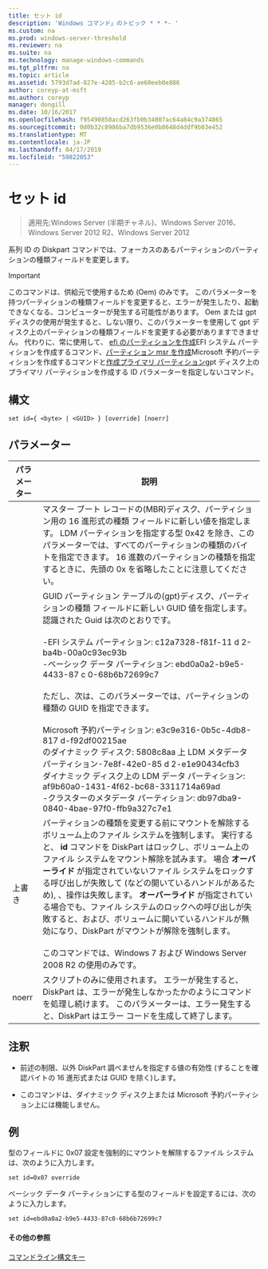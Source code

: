 ```yaml
---
title: セット id
description: 'Windows コマンド」のトピック * * *- '
ms.custom: na
ms.prod: windows-server-threshold
ms.reviewer: na
ms.suite: na
ms.technology: manage-windows-commands
ms.tgt_pltfrm: na
ms.topic: article
ms.assetid: 5793d7ad-827e-4285-b2c6-ae60eeb0e886
author: coreyp-at-msft
ms.author: coreyp
manager: dongill
ms.date: 10/16/2017
ms.openlocfilehash: f95490850acd263fb0b34007ac64a84c9a374865
ms.sourcegitcommit: 0d0b32c8986ba7db9536e0b8648d4ddf9b03e452
ms.translationtype: MT
ms.contentlocale: ja-JP
ms.lasthandoff: 04/17/2019
ms.locfileid: "59822053"
---
```

# <a name="set-id"></a>セット id

>適用先:Windows Server (半期チャネル)、Windows Server 2016、Windows Server 2012 R2、Windows Server 2012

系列 ID の Diskpart コマンドでは、フォーカスのあるパーティションのパーティションの種類フィールドを変更します。  
  
> [!IMPORTANT]  
> このコマンドは、供給元で使用するため \(Oem\) のみです。 このパラメーターを持つパーティションの種類フィールドを変更すると、エラーが発生したり、起動できなくなる、コンピューターが発生する可能性があります。 Oem または gpt ディスクの使用が発生すると、しない限り、このパラメーターを使用して gpt ディスク上のパーティションの種類フィールドを変更する必要がありますできません。 代わりに、常に使用して、 [efi のパーティションを作成](create-partition-efi.md)EFI システム パーティションを作成するコマンド、[パーティション msr を作成](create-partition-msr.md)Microsoft 予約パーティションを作成するコマンドと[作成プライマリ パーティション](create-partition-primary.md)gpt ディスク上のプライマリ パーティションを作成する ID パラメーターを指定しないコマンド。  
  
  
  
## <a name="syntax"></a>構文  
  
```  
set id={ <byte> | <GUID> } [override] [noerr]  
```  
  
## <a name="parameters"></a>パラメーター  
  
|パラメーター|説明|  
|-------|--------|  
|<byte>|マスター ブート レコードの\(MBR\)ディスク、パーティション用の 16 進形式の種類 フィールドに新しい値を指定します。 LDM パーティションを指定する型 0x42 を除き、このパラメーターでは、すべてのパーティションの種類のバイトを指定できます。 16 進数のパーティションの種類を指定するときに、先頭の 0x を省略したことに注意してください。|  
|<GUID>|GUID パーティション テーブルの\(gpt\)ディスク、パーティションの種類 フィールドに新しい GUID 値を指定します。 認識された Guid は次のとおりです。<br /><br />-EFI システム パーティション: c12a7328\-f81f\-11 d 2\-ba4b\-00a0c93ec93b<br />-ベーシック データ パーティション: ebd0a0a2\-b9e5\-4433\-87 c 0\-68b6b72699c7<br /><br />ただし、次は、このパラメーターでは、パーティションの種類の GUID を指定できます。<br /><br />Microsoft 予約パーティション: e3c9e316\-0b5c\-4db8\-817 d\-f92df00215ae<br />のダイナミック ディスク: 5808c8aa 上 LDM メタデータ パーティション\-7e8f\-42e0\-85 d 2\-e1e90434cfb3<br />ダイナミック ディスク上の LDM データ パーティション: af9b60a0\-1431\-4f62\-bc68\-3311714a69ad<br />-クラスターのメタデータ パーティション: db97dba9\-0840\-4bae\-97f0\-ffb9a327c7e1|  
|上書き|パーティションの種類を変更する前にマウントを解除するボリューム上のファイル システムを強制します。 実行すると、 **id** コマンドを DiskPart はロックし、ボリューム上のファイル システムをマウント解除を試みます。 場合 **オーバーライド** が指定されていないファイル システムをロックする呼び出しが失敗して \(などの開いているハンドルがあるため\), 、操作は失敗します。 **オーバーライド** が指定されている場合でも、ファイル システムのロックへの呼び出しが失敗すると、および、ボリュームに開いているハンドルが無効になり、DiskPart がマウントが解除を強制します。<br /><br />このコマンドでは、Windows 7 および Windows Server 2008 R2 の使用のみです。|  
|noerr|スクリプトのみに使用されます。 エラーが発生すると、DiskPart は、エラーが発生しなかったかのようにコマンドを処理し続けます。 このパラメーターは、エラー発生すると、DiskPart はエラー コードを生成して終了します。|  
  
## <a name="remarks"></a>注釈  
  
-   前述の制限、以外 DiskPart 調べませんを指定する値の有効性 \(することを確認バイトの 16 進形式または GUID を除く\)します。  
  
-   このコマンドは、ダイナミック ディスク上または Microsoft 予約パーティション上には機能しません。  
  
## <a name="BKMK_examples"></a>例  
型のフィールドに 0x07 設定を強制的にマウントを解除するファイル システムは、次のように入力します。  
  
```  
set id=0x07 override  
```  
  
ベーシック データ パーティションにする型のフィールドを設定するには、次のように入力します。  
  
```  
set id=ebd0a0a2-b9e5-4433-87c0-68b6b72699c7  
```  
  
#### <a name="additional-references"></a>その他の参照  
[コマンドライン構文キー](command-line-syntax-key.md)  
  

  

